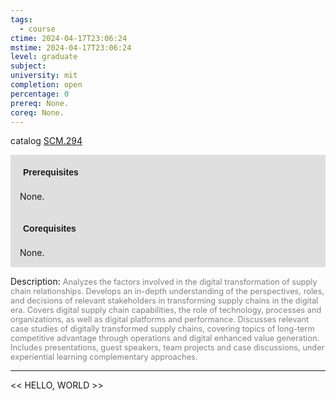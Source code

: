 ```yaml
---
tags:
  - course
ctime: 2024-04-17T23:06:24
mstime: 2024-04-17T23:06:24
level: graduate
subject: 
university: mit
completion: open
percentage: 0
prereq: None.
coreq: None.
---
```


catalog [SCM.294](http://student.mit.edu/catalog/mSCMa.html#SCM.294)

<span style="display: block; padding: 15px; background-color: rgb(100, 100, 100, 0.2);"><font id="m_prereq4255_0" style="display: block; font-family: Arial, sans-serif; font-weight: bold; padding: 5px">Prerequisites</font><br><span id="prereq4255_0">None.</span></span>
<span style="display: block; padding: 15px; background-color: rgb(100, 100, 100, 0.2);"><font id="m_coreq4255_0" style="display: block; font-family: Arial, sans-serif; font-weight: bold; padding: 5px">Corequisites</font><br><span id="coreq4255_0">None.</span></span>

<font style="">Description:</font>
<font style="color: grey; font-size: 0.8rem;">Analyzes the factors involved in the digital transformation of supply chain relationships. Develops an in-depth understanding of the perspectives, roles, and decisions of relevant stakeholders in transforming supply chains in the digital era. Covers digital supply chain capabilities, the role of technology, processes and organizations, as well as digital platforms and performance. Discusses relevant case studies of digitally transformed supply chains, covering topics of long-term competitive advantage through operations and digital enhanced value generation. Includes presentations, guest speakers, team projects and case discussions, under experiential learning complementary approaches.</font>



---

<< HELLO, WORLD >>

